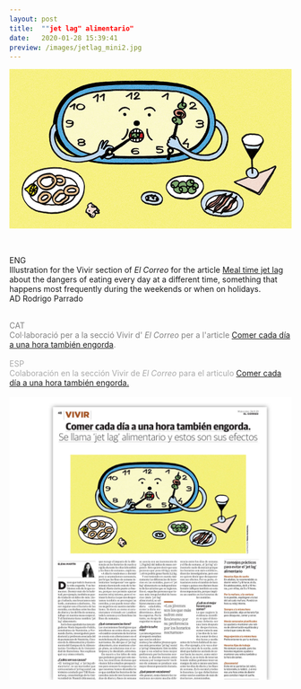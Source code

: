 ```yaml
---
layout: post
title:  ""jet lag" alimentario"
date:   2020-01-28 15:39:41
preview: /images/jetlag_mini2.jpg
---
```




![Picture 1](/images/jetlag.jpg)
<br><br>

<div class="row">

  <div class="column">

  ENG<br>
  Illustration for the Vivir section of <i> El Correo </i> for the article <a href="https://www.elcorreo.com/vivir/nutricion/jet-lag-alimentario-engorda-20211124155051-ntrc.html">Meal time jet lag</a> about the dangers of eating every day at a different time, something that happens most frequently during the weekends or when on holidays.<br>
  AD Rodrigo Parrado<br><br>



  <font color="#808080">
  CAT<br>
  Col·laboració per a la secció Vivir d'<i> El Correo </i> per a l'article <a href="https://www.elcorreo.com/vivir/nutricion/jet-lag-alimentario-engorda-20211124155051-ntrc.html">Comer cada día a una hora también engorda</a>.</font><br><br>



  <font color="#A9A9A9">
  ESP<br>
   Colaboración en la sección Vivir de<i> El Correo </i> para el articulo <a href="https://www.elcorreo.com/vivir/nutricion/jet-lag-alimentario-engorda-20211124155051-ntrc.html">Comer cada día a una hora también engorda.</a></font><br><br>

  </div>



<div class="column">

 <img src="/images/jetlag_paper.jpg" alt="drawing">
   </div>
     </div>
